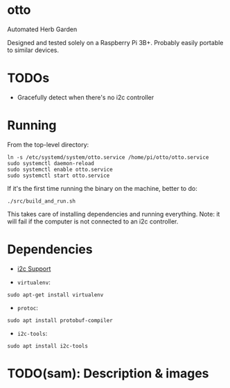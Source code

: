 # otto
Automated Herb Garden

Designed and tested solely on a Raspberry Pi 3B+. Probably easily portable to
similar devices.

# TODOs
* Gracefully detect when there's no i2c controller


# Running
From the top-level directory:

```
ln -s /etc/systemd/system/otto.service /home/pi/otto/otto.service
sudo systemctl daemon-reload
sudo systemctl enable otto.service
sudo systemctl start otto.service
```

If it's the first time running the binary on the machine, better to do:

```
./src/build_and_run.sh
```

This takes care of installing dependencies and running everything. Note: it
will fail if the computer is not connected to an i2c controller.

# Dependencies

* [i2c Support](https://www.waveshare.com/wiki/Raspberry_Pi_Tutorial_Series:_I2C)

* `virtualenv`:
```
sudo apt-get install virtualenv
```

* `protoc`:
```
sudo apt install protobuf-compiler
```

* `i2c-tools`:
```
sudo apt install i2c-tools
```


# TODO(sam): Description & images

